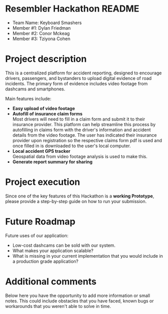 # Resembler Hackathon README

- Team Name: Keyboard Smashers
- Member #1: Dylan Friedman
- Member #2: Conor Mckeag
- Member #3: Tziyona Cohen

# Project description

This is a centralized platform for accident reporting, designed to encourage drivers, passengers, and bystanders to upload digital evidence of road incidents. The primary form of evidence includes video footage from dashcams and smartphones.

Main features include:

- **Easy upload of video footage**
- **Autofill of insurance claim forms**\
  Most drivers will need to fill in a claim form and submit it to their insurance provider. This platform can help streamline this process by autofilling in claims form with the driver's information and accident details from the video footage. The user has indicated their insurance provider upon registration so the respective claims form pdf is used and once filled in is downloaded to the user's local computer.
- **Local accident GPS tracker**\
  Geospatial data from video footage analysis is used to make this.
- **Generate report summary for sharing**

# Project execution

Since one of the key features of this Hackathon is a **working Prototype**, please provide a step-by-step guide on how to run your submission.

# Future Roadmap

Future uses of our application:

- Low-cost dashcams can be sold with our system.
- What makes your application scalable?
- What is missing in your current implementation that you would include in a production grade application?

# Additional comments

Below here you have the opportunity to add more information or small notes. This could include obstacles that you have faced, known bugs or workarounds that you weren't able to solve in time.
